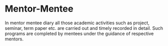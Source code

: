 # Mentor-Mentee
In mentor mentee diary all those academic activities such as project, seminar, term paper etc. are carried out and timely recorded in detail. Such programs are completed by mentees under the guidance of respective mentors. 
